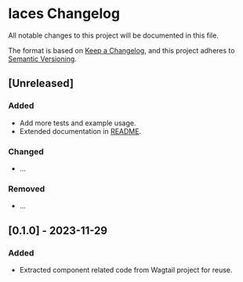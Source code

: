 # laces Changelog

All notable changes to this project will be documented in this file.

The format is based on [Keep a Changelog](https://keepachangelog.com/en/1.0.0/),
and this project adheres to [Semantic Versioning](https://semver.org/spec/v2.0.0.html).

## [Unreleased]

### Added

- Add more tests and example usage.
- Extended documentation in [README](./README.md).

### Changed

- ...

### Removed

- ...

## [0.1.0] - 2023-11-29

### Added

- Extracted component related code from Wagtail project for reuse.

<!-- TEMPLATE - keep below to copy for new releases -->
<!--


## [x.y.z] - YYYY-MM-DD

### Added

- ...

### Changed

- ...

### Removed

- ...

-->

